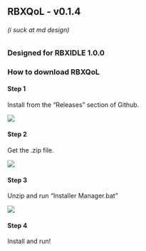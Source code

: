 ## RBXQoL - v0.1.4
###### (i suck at md design)

### Designed for RBXIDLE 1.0.0

### How to download RBXQoL

#### Step 1

Install from the “Releases” section of Github.

![](https://cdn.nest.rip/uploads/556bfc39-0ab8-4df9-81ac-ce0974ebad28.png)

#### Step 2

Get the .zip file.

![](https://cdn.nest.rip/uploads/0c25a10c-2d0f-47a7-bb5c-fb6d6f74e35d.png)

#### Step 3

Unzip and run “Installer Manager.bat”

![](https://cdn.nest.rip/uploads/ded0915a-a77c-47ea-9585-2535e6675e4a.png)

#### Step 4

Install and run!

